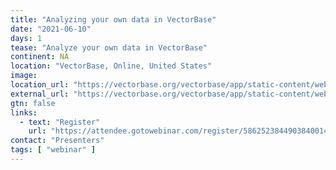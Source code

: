 ```yaml
---
title: "Analyzing your own data in VectorBase"
date: "2021-06-10"
days: 1
tease: "Analyze your own data in VectorBase"
continent: NA
location: "VectorBase, Online, United States"
image: 
location_url: "https://vectorbase.org/vectorbase/app/static-content/webinars.html"
external_url: "https://vectorbase.org/vectorbase/app/static-content/webinars.html#vect4"
gtn: false
links:
  - text: "Register"
    url: "https://attendee.gotowebinar.com/register/5862523844903840014"
contact: "Presenters"
tags: [ "webinar" ]
---
```


